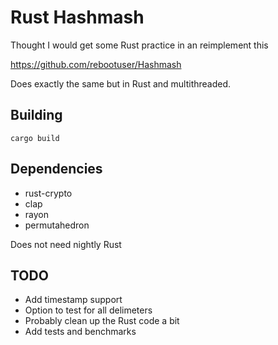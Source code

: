 Rust Hashmash
==============

Thought I would get some Rust practice in an reimplement this

https://github.com/rebootuser/Hashmash

Does exactly the same but in Rust and multithreaded.

Building
--------

    cargo build

Dependencies
------------

* rust-crypto
* clap
* rayon
* permutahedron

Does not need nightly Rust

TODO
----

* Add timestamp support
* Option to test for all delimeters
* Probably clean up the Rust code a bit
* Add tests and benchmarks

